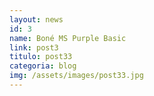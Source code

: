 ```yaml
---
layout: news
id: 3
name: Boné MS Purple Basic
link: post3
titulo: post33
categoria: blog
img: /assets/images/post33.jpg
---
```

